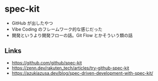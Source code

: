 # spec-kit

- GitHub が出したやつ
- Vibe Coding のフレームワーク的な感じだった
- 開発というより開発フローの話。Git Flow とかそういう類の話

## Links
- https://github.com/github/spec-kit
- https://zenn.dev/rakuten_tech/articles/try-github-spec-kit
- https://azukiazusa.dev/blog/spec-driven-development-with-spec-kit/
